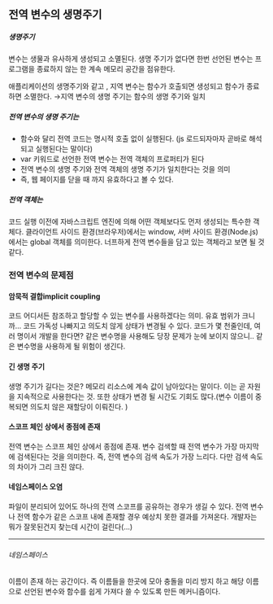 ## 전역 변수의 생명주기

##### 생명주기

변수는 생물과 유사하게 생성되고 소멸된다.
생명 주기가 없다면 한번 선언된 변수는 프로그램을 종료하지 않는 한 계속 메모리 공간을 점유한다.


애플리케이션의 생명주기와 같고 ,
지역 변수는 함수가 호출되면 생성되고 함수가 종료하면 소멸한다.
→지역 변수의 생명 주기는 함수의 생명 주기와 일치
##### 전역 변수의 생명 주기는

- 함수와 달리 전역 코드는 명시적 호출 없이 실행된다.
  (js 로드되자마자 곧바로 해석되고 실행된다는 말이다)
- var 키워드로 선언한 전역 변수는 전역 객체의 프로퍼티가 된다
- 전역 변수의 생명 주기와 전역 객체의 생명 주기가 일치한다는 것을 의미
- 즉, 웹 페이지를 닫을 때 까지 유효하다고 볼 수 있다.

##### 전역 객체는

코드 실행 이전에 자바스크립트 엔진에 의해 어떤 객체보다도 먼저 생성되는 특수한 객체다.
클라이언트 사이드 환경(브라우저)에서는 window, 서버 사이드 환경(Node.js)에서는 global 객체를 의미한다. 너프하게 전역 변수들을 담고 있는 객체라고 보면 될 것 같다.

### 전역 변수의 문제점

#### 암묵적 결합implicit coupling

코드 어디서든 참조하고 할당할 수 있는 변수를 사용하겠다는 의미.
유효 범위가 크니까... 코드 가독성 나빠지고 의도치 않게 상태가 변경될 수 있다.
코드가 몇 천줄인데, 여러 명이서 개발을 한다면?
같은 변수명을 사용해도 당장 문제가 눈에 보이지 않으니.. 같은 변수명을 사용하게 될 위험이 생긴다.

#### 긴 생명 주기

생명 주기가 길다는 것은? 메모리 리소스에 계속 값이 남아있다는 말이다. 이는 곧 자원을 지속적으로 사용한다는 것.
또한 상태가 변경 될 시간도 기회도 많다.(변수 이름이 중복되면 의도치 않은 재할당이 이뤄진다. )

#### 스코프 체인 상에서 종점에 존재

전역 변수는 스코프 체인 상에서 종점에 존재.
변수 검색할 때 전역 변수가 가장 마지막에 검색된다는 것을 의미한다.
즉, 전역 변수의 검색 속도가 가장 느리다. 다만 검색 속도의 차이가 그리 크진 않다.

#### 네임스페이스 오염

파일이 분리되어 있어도 하나의 전역 스코프를 공유하는 경우가 생길 수 있다.
전역 변수나 전역 함수가 같은 스코프 내에 존재할 경우 예상치 못한 결과를 가져온다.
개발자는 뭐가 잘못된건지 찾는데 시간이 걸린다(...)

---

###### 네임스페이스

이름이 존재 하는 공간이다.
즉 이름들을 한곳에 모아 충돌을 미리 방지 하고 해당 이름으로 선언된 변수와 함수를 쉽게 가져다 쓸 수 있도록 만든 메커니즘이다.
